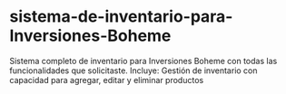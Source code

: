 # sistema-de-inventario-para-Inversiones-Boheme
Sistema completo de inventario para Inversiones Boheme con todas las funcionalidades que solicitaste. Incluye:  Gestión de inventario con capacidad para agregar, editar y eliminar productos 
